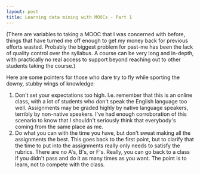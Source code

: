 ```yaml
---
layout: post
title: Learning data mining with MOOCs - Part 1
---
```


(There are variables to taking a MOOC that I was concerned with before, things that have turned me off enough to get my money back for previous efforts wasted. Probably the biggest problem for past-me has been the lack of quality control over the syllabus. A course can be very long and in-depth, with practically no real access to support beyond reaching out to other students taking the course.)

Here are some pointers for those who dare try to fly while sporting the downy, stubby wings of knowledge:

1. Don't set your expectations too high. I.e. remember that this is an online class, with a lot of students who don't speak the English language too well. Assignments may be graded highly by native language speakers, terribly by non-native speakers. I've had enough corroboration of this scenario to know that I shouldn't seriously think that everybody's coming from the same place as me. 
2. Do what you can with the time you have, but don't sweat making all the assignments the best. This goes back to the first point, but to clarify that the time to put into the assignments really only needs to satisfy the rubrics. There are no A's, B's, or F's. Really, you can go back to a class if you didn't pass and do it as many times as you want. The point is to learn, not to compete with the class.
